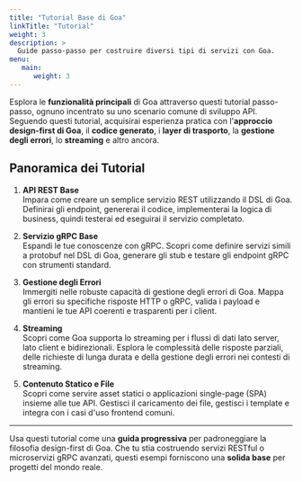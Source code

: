 ```yaml
---
title: "Tutorial Base di Goa"
linkTitle: "Tutorial"
weight: 3
description: >
  Guide passo-passo per costruire diversi tipi di servizi con Goa.
menu:
   main:
      weight: 3
---
```


Esplora le **funzionalità principali** di Goa attraverso questi tutorial passo-passo, ognuno incentrato su uno scenario comune di sviluppo API. Seguendo questi tutorial, acquisirai esperienza pratica con l'**approccio design-first di Goa**, il **codice generato**, i **layer di trasporto**, la **gestione degli errori**, lo **streaming** e altro ancora.

## Panoramica dei Tutorial

1. **API REST Base**  
   Impara come creare un semplice servizio REST utilizzando il DSL di Goa. Definirai gli endpoint, genererai il codice, implementerai la logica di business, quindi testerai ed eseguirai il servizio completato.

2. **Servizio gRPC Base**  
   Espandi le tue conoscenze con gRPC. Scopri come definire servizi simili a protobuf nel DSL di Goa, generare gli stub e testare gli endpoint gRPC con strumenti standard.

3. **Gestione degli Errori**  
   Immergiti nelle robuste capacità di gestione degli errori di Goa. Mappa gli errori su specifiche risposte HTTP o gRPC, valida i payload e mantieni le tue API coerenti e trasparenti per i client.

4. **Streaming**  
   Scopri come Goa supporta lo streaming per i flussi di dati lato server, lato client e bidirezionali. Esplora le complessità delle risposte parziali, delle richieste di lunga durata e della gestione degli errori nei contesti di streaming.

5. **Contenuto Statico e File**  
   Scopri come servire asset statici o applicazioni single-page (SPA) insieme alle tue API. Gestisci il caricamento dei file, gestisci i template e integra con i casi d'uso frontend comuni.

---

Usa questi tutorial come una **guida progressiva** per padroneggiare la filosofia design-first di Goa. Che tu stia costruendo servizi RESTful o microservizi gRPC avanzati, questi esempi forniscono una **solida base** per progetti del mondo reale. 